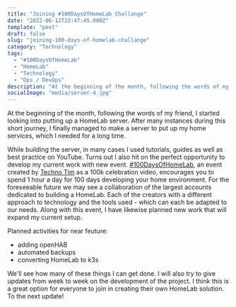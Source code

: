 ```yaml
---
title: "Joining #100DaysOfHomeLab Challange" 
date: "2022-06-12T22:47:45.000Z"
template: "post"
draft: false
slug: "joining-100-days-of-homelab-challange"
category: "Technology"
tags:
  - "#100DaysOfHomeLab"
  - "HomeLab"
  - "Technology"
  - "Ops / DevOps"
description: "At the beginning of the month, following the words of my friend, I started looking into putting up a HomeLab server. After many instances during this short journey, I finally managed to make a server to put up my home services, which I needed for a long time"
socialImage: "media/server-4.jpg"
---
```

At the beginning of the month, following the words of my friend, I started looking into putting up a HomeLab server. After many instances during this short journey, I finally managed to make a server to put up my home services, which I needed for a long time.

While building the server, in many cases I used tutorials, guides as well as best practice on YouTube. Turns out I also hit on the perfect opportunity to develop my current work with new event. [#100DaysOfHomeLab](https://100daysofhomelab.com/), an event created by [Techno Tim](https://www.youtube.com/watch?v=bwDVW_ifkBU) as a 100k celebration video, encourages you to spend 1 hour a day for 100 days developing your home environment. For the foreseeable future we may see a collaboration of the largest accounts dedicated to building a HomeLab. Each of the creators with a different approach to technology and the tools used - which can each be adapted to our needs. Along with this event, I have likewise planned new work that will expand my current setup.

Planned activities for near feuture:
- adding openHAB
- automated backups
- converting HomeLab to k3s

We'll see how many of these things I can get done. I will also try to give updates from week to week on the development of the project. I think this is a great option for everyone to join in creating their own HomeLab solution. To the next update!
